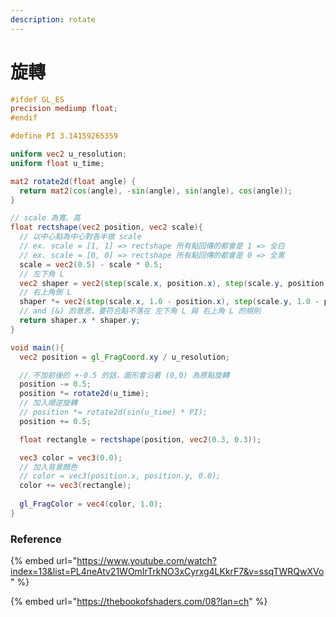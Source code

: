 ```yaml
---
description: rotate
---
```


# 旋轉

```glsl
#ifdef GL_ES
precision mediump float;
#endif

#define PI 3.14159265359

uniform vec2 u_resolution;
uniform float u_time;

mat2 rotate2d(float angle) {
  return mat2(cos(angle), -sin(angle), sin(angle), cos(angle));
}

// scale 為寬、高
float rectshape(vec2 position, vec2 scale){
  // 以中心點為中心對各半做 scale
  // ex. scale = [1, 1] => rectshape 所有點回傳的都會是 1 => 全白
  // ex. scale = [0, 0] => rectshape 所有點回傳的都會是 0 => 全黑 
  scale = vec2(0.5) - scale * 0.5;
  // 左下角 L
  vec2 shaper = vec2(step(scale.x, position.x), step(scale.y, position.y));
  // 右上角倒 L
  shaper *= vec2(step(scale.x, 1.0 - position.x), step(scale.y, 1.0 - position.y));
  // and (&) 的意思，要符合點不落在 左下角 L 與 右上角 L 的規則
  return shaper.x * shaper.y;
}

void main(){
  vec2 position = gl_FragCoord.xy / u_resolution;

  // 不加前後的 +-0.5 的話，圖形會沿著 (0,0) 為原點旋轉
  position -= 0.5;
  position *= rotate2d(u_time);
  // 加入順逆旋轉
  // position *= rotate2d(sin(u_time) * PI);
  position += 0.5;

  float rectangle = rectshape(position, vec2(0.3, 0.3));

  vec3 color = vec3(0.0);
  // 加入背景顏色
  // color = vec3(position.x, position.y, 0.0);
  color += vec3(rectangle);
  
  gl_FragColor = vec4(color, 1.0);
}
```

### Reference

{% embed url="https://www.youtube.com/watch?index=13&list=PL4neAtv21WOmIrTrkNO3xCyrxg4LKkrF7&v=ssqTWRQwXVo" %}

{% embed url="https://thebookofshaders.com/08?lan=ch" %}
